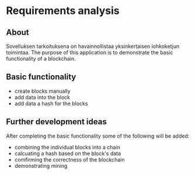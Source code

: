 # Requirements analysis

## About
 Sovelluksen tarkoituksena on havainnollistaa yksinkertaisen lohkoketjun toimintaa.
 The purpose of this application is to demonstrate the basic functionality of a blockchain.
## Basic functionality
 - create blocks manually
 - add data into the block
 - add data a hash for the blocks
## Further development ideas
 After completing the basic functionality some of the following will be added:
 - combining the individual blocks into a chain
 - calcuating a hash based on the block's data
 - comfirming the correctness of the blockchain
 - demonstrating mining
